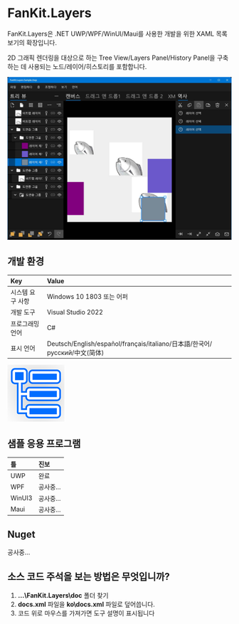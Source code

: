 # FanKit.Layers

FanKit.Layers은 .NET UWP/WPF/WinUI/Maui를 사용한 개발을 위한 XAML 목록 보기의 확장입니다.

2D 그래픽 렌더링을 대상으로 하는 Tree View/Layers Panel/History Panel을 구축하는 데 사용되는 노드/레이어/히스토리를 포함합니다.

![](ScreenShot/KO.jpg)


## 개발 환경

|Key|Value|
|:-|:-|
|시스템 요구 사항| Windows 10 1803 또는 어퍼|
|개발 도구|Visual Studio 2022|
|프로그래밍 언어|C#|
|표시 언어|Deutsch/English/español/français/italiano/日本語/한국어/русский/中文(简体)|

![](ScreenShot/logo.png)


## 샘플 응용 프로그램

|틀|진보|
|:-|:-|
|UWP|완료|
|WPF|공사중...|
|WinUI3|공사중...|
|Maui|공사중...|


## Nuget

공사중...


## 소스 코드 주석을 보는 방법은 무엇입니까?

1. **...\FanKit.Layers\doc** 폴더 찾기
2. **docs.xml** 파일을 **ko\docs.xml** 파일로 덮어씁니다.
3. 코드 위로 마우스를 가져가면 도구 설명이 표시됩니다
